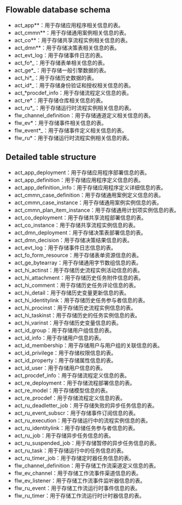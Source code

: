 ## Flowable database schema
- act_app\*\*：用于存储应用程序相关信息的表。
- act_cmmn\*\*：用于存储通用案例相关信息的表。
- act_co\*\*：用于存储共享流程实例相关信息的表。
- act_dmn\*\*：用于存储决策表相关信息的表。
- act_evt_log：用于存储事件日志的表。
- act_fo\*\_：用于存储表单相关信息的表。
- act_ge\*\_：用于存储一般引擎数据的表。
- act_hi\*\_：用于存储历史数据的表。
- act_id\*\_：用于存储身份验证和授权相关信息的表。
- act\_\*procdef_info：用于存储流程定义信息的表。
- act_re\*：用于存储仓库相关信息的表。
- act_ru\*\_：用于存储运行时流程实例相关信息的表。
- flw_channel_definition：用于存储通道定义相关信息的表。
- flw_ev\*：用于存储事件相关信息的表。
- flw_event\*\_：用于存储事件定义相关信息的表。
- flw_ru\*：用于存储运行时流程实例相关信息的表。

## Detailed table structure

- act_app_deployment：用于存储应用程序部署信息的表。
- act_app_definition：用于存储应用程序定义信息的表。
- act_app_definition_info：用于存储应用程序定义详细信息的表。
- act_cmmn_case_definition：用于存储通用案例定义信息的表。
- act_cmmn_case_instance：用于存储通用案例实例信息的表。
- act_cmmn_plan_item_instance：用于存储通用计划项实例信息的表。
- act_co_deployment：用于存储共享流程部署信息的表。
- act_co_instance：用于存储共享流程实例信息的表。
- act_dmn_deployment：用于存储决策表部署信息的表。
- act_dmn_decision：用于存储决策结果信息的表。
- act_evt_log：用于存储事件日志信息的表。
- act_fo_form_resource：用于存储表单资源信息的表。
- act_ge_bytearray：用于存储通用字节数组信息的表。
- act_hi_actinst：用于存储历史流程实例活动信息的表。
- act_hi_attachment：用于存储历史任务附件信息的表。
- act_hi_comment：用于存储历史任务评论信息的表。
- act_hi_detail：用于存储历史变量更新信息的表。
- act_hi_identitylink：用于存储历史任务参与者信息的表。
- act_hi_procinst：用于存储历史流程实例信息的表。
- act_hi_taskinst：用于存储历史的任务实例信息的表。
- act_hi_varinst：用于存储历史变量信息的表。
- act_id_group：用于存储用户组信息的表。
- act_id_info：用于存储用户信息的表。
- act_id_membership：用于存储用户与用户组的关联信息的表。
- act_id_privilege：用于存储权限信息的表。
- act_id_property：用于存储属性信息的表。
- act_id_user：用于存储用户信息的表。
- act_procdef_info：用于存储流程定义信息的表。
- act_re_deployment：用于存储流程部署信息的表。
- act_re_model：用于存储模型信息的表。
- act_re_procdef：用于存储流程定义信息的表。
- act_ru_deadletter_job：用于存储失败的异步任务信息的表。
- act_ru_event_subscr：用于存储事件订阅信息的表。
- act_ru_execution：用于存储运行中的流程实例信息的表。
- act_ru_identitylink：用于存储任务参与者信息的表。
- act_ru_job：用于存储异步任务信息的表。
- act_ru_suspended_job：用于存储暂停的异步任务信息的表。
- act_ru_task：用于存储运行中的任务信息的表。
- act_ru_timer_job：用于存储定时器任务信息的表。
- flw_channel_definition：用于存储工作流渠道定义信息的表。
- flw_ev_channel：用于存储工作流事件渠道信息的表。
- flw_ev_listener：用于存储工作流事件监听器信息的表。
- flw_ru_event：用于存储工作流运行时事件信息的表。
- flw_ru_timer：用于存储工作流运行时计时器信息的表。
